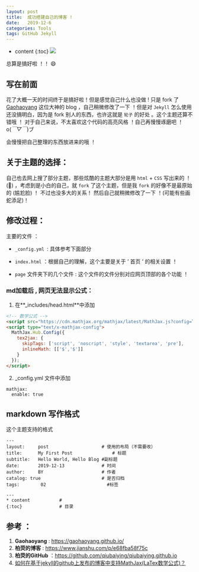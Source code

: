 ```yaml
---
layout: post
title:  成功搭建自己的博客 !
date:   2019-12-6
categories: Tools
tags: GitHub Jekyll 
---
```

* content
{:toc}
![](https://raw.githubusercontent.com/HongGHu/tuchuang/master/timg.gif)

总算是搞好啦 ！！    😄



## **写在前面**
花了大概一天的时间终于是搞好啦！但是感觉自己什么也没做 ! 只是 fork 了 [Gaohaoyang](https://gaohaoyang.github.io/about/) 这位大神的 blog ，自己稍微修改了一下 ！但是对 `Jekyll` 怎么使用还没搞明白，因为是 fork 别人的东西，也许这就是 `轮子` 的好处 。这个主题还算不错哦 ！ 对于自己来说，不太喜欢这个代码的高亮风格 ！自己再慢慢琢磨吧 ！o(*￣▽￣*)ブ

会慢慢把自己整理的东西放进来的哦 ！



## **关于主题的选择：**

自己也去网上搜了部分主题，那些炫酷的主题大部分是用 `html` + `CSS` 写出来的 ！ (🤩) ，考虑到是小白的自己，就 `fork` 了这个主题，但是我 `fork` 的好像不是最原始的 (尴尬脸) ！ 不过也没多大的关系！ 然后自己就稍微修改了一下 ！(可能有些画蛇添足)！

## **修改过程：**

 主要的文件 ：

  - `_config.yml `: 具体参考下面部分

  - `index.html` ：根据自己的理解，这个主要是关于 ’ 首页 ’ 的相关设置 ！

  - `page` 文件夹下的几个文件 : 这个文件的文件分别对应网页顶部的各个功能 ！

### md加载后 , 网页无法显示公式：

1. 在**_includes/head.html**中添加

```html
<!-- 数学公式 -->
<script src="https://cdn.mathjax.org/mathjax/latest/MathJax.js?config=TeX-AMS-MML_HTMLorMML" type="text/javascript"></script>
<script type="text/x-mathjax-config">
  MathJax.Hub.Config({
    tex2jax: {
      skipTags: ['script', 'noscript', 'style', 'textarea', 'pre'],
      inlineMath: [['$','$']]
    }
  });
</script>

```

2. _config.yml 文件中添加

```
mathjax:
  enable: true
```

## markdown 写作格式

这个主题支持的格式

```
---
layout:     post                    # 使用的布局（不需要改）
title:      My First Post               # 标题 
subtitle:   Hello World, Hello Blog #副标题
date:       2019-12-13              # 时间
author:     BY                      # 作者
catalog: true                       # 是否归档
tags:        02                       #标签
    
---
* content			#
{:toc}				# 目录
```



## **参考 ：**

1. **Gaohaoyang**  : <https://gaohaoyang.github.io/><br/>
2. **柏荧的博客**       : <https://www.jianshu.com/p/e68fba58f75c><br/>
3. **柏荧的GitHub** ：<https://github.com/qiubaiying/qiubaiying.github.io>
4. [如何在基于jekyll的github上发布的博客中支持MathJax(LaTex数学公式)？](https://www.zhihu.com/question/62114522/answer/312834856)  







